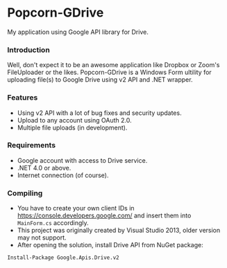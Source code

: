 # Popcorn-GDrive
My application using Google API library for Drive.

### Introduction ###

Well, don't expect it to be an awesome application like Dropbox or Zoom's FileUploader or the likes. Popcorn-GDrive is a Windows Form ultility for uploading file(s) to Google Drive using v2 API and .NET wrapper.

### Features ###

- Using v2 API with a lot of bug fixes and security updates.
- Upload to any account using OAuth 2.0.
- Multiple file uploads (in development).

### Requirements ##

- Google account with access to Drive service.
- .NET 4.0 or above.
- Internet connection (of course).

### Compiling ###

- You have to create your own client IDs in https://console.developers.google.com/ and insert them into `MainForm.cs` accordingly.
- This project was originally created by Visual Studio 2013, older version may not support.
- After opening the solution, install Drive API from NuGet package:

`Install-Package Google.Apis.Drive.v2`
